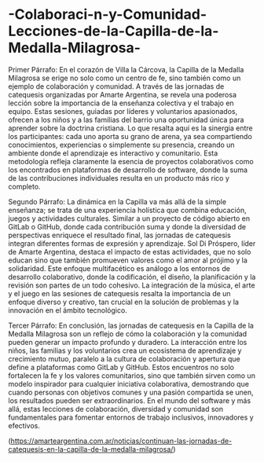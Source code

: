 # -Colaboraci-n-y-Comunidad-Lecciones-de-la-Capilla-de-la-Medalla-Milagrosa-
Primer Párrafo:
En el corazón de Villa la Cárcova, la Capilla de la Medalla Milagrosa se erige no solo como un centro de fe, sino también como un ejemplo de colaboración y comunidad. A través de las jornadas de catequesis organizadas por Amarte Argentina, se revela una poderosa lección sobre la importancia de la enseñanza colectiva y el trabajo en equipo. Estas sesiones, guiadas por líderes y voluntarios apasionados, ofrecen a los niños y a las familias del barrio una oportunidad única para aprender sobre la doctrina cristiana. Lo que resalta aquí es la sinergia entre los participantes: cada uno aporta su grano de arena, ya sea compartiendo conocimientos, experiencias o simplemente su presencia, creando un ambiente donde el aprendizaje es interactivo y comunitario. Esta metodología refleja claramente la esencia de proyectos colaborativos como los encontrados en plataformas de desarrollo de software, donde la suma de las contribuciones individuales resulta en un producto más rico y completo.

Segundo Párrafo:
La dinámica en la Capilla va más allá de la simple enseñanza; se trata de una experiencia holística que combina educación, juegos y actividades culturales. Similar a un proyecto de código abierto en GitLab o GitHub, donde cada contribución suma y donde la diversidad de perspectivas enriquece el resultado final, las jornadas de catequesis integran diferentes formas de expresión y aprendizaje. Sol Di Próspero, líder de Amarte Argentina, destaca el impacto de estas actividades, que no solo educan sino que también promueven valores como el amor al prójimo y la solidaridad. Este enfoque multifacético es análogo a los entornos de desarrollo colaborativo, donde la codificación, el diseño, la planificación y la revisión son partes de un todo cohesivo. La integración de la música, el arte y el juego en las sesiones de catequesis resalta la importancia de un enfoque diverso y creativo, tan crucial en la solución de problemas y la innovación en el ámbito tecnológico.

Tercer Párrafo:
En conclusión, las jornadas de catequesis en la Capilla de la Medalla Milagrosa son un reflejo de cómo la colaboración y la comunidad pueden generar un impacto profundo y duradero. La interacción entre los niños, las familias y los voluntarios crea un ecosistema de aprendizaje y crecimiento mutuo, paralelo a la cultura de colaboración y apertura que define a plataformas como GitLab y GitHub. Estos encuentros no solo fortalecen la fe y los valores comunitarios, sino que también sirven como un modelo inspirador para cualquier iniciativa colaborativa, demostrando que cuando personas con objetivos comunes y una pasión compartida se unen, los resultados pueden ser extraordinarios. En el mundo del software y más allá, estas lecciones de colaboración, diversidad y comunidad son fundamentales para fomentar entornos de trabajo inclusivos, innovadores y efectivos.

(https://amarteargentina.com.ar/noticias/continuan-las-jornadas-de-catequesis-en-la-capilla-de-la-medalla-milagrosa/)
